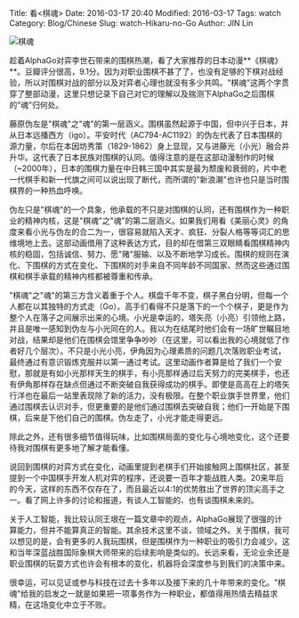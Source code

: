 Title: 看<棋魂>Date: 2016-03-17 20:40Modified: 2016-03-17Tags: watch
Category: Blog/ChineseSlug: watch-Hikaru-no-GoAuthor: JIN Lin


![棋魂](https://dl.dropboxusercontent.com/u/18094167/BlogImages/Sai.PNG)


趁着AlphaGo对弈李世石带来的围棋热潮，看了大家推荐的日本动漫**《棋魂》**。豆瓣评分很高，9.1分。因为对职业围棋不甚了了，也没有足够的下棋对战经验，所以对围棋对战的部分以及对弈者心理也就没有多少共鸣。"棋魂"这两个字贯穿了整部动漫，这里只想记录下自己对它的理解以及揣测下AlphaGo之后围棋的"魂"归何处。

藤原伪左是"棋魂"之"魂"的第一层涵义。围棋虽然起源于中国，但中兴于日本，并从日本远播西方（igo）。平安时代（AC794-AC1192）的伪左代表了日本围棋的源力量，尔后在本因坊秀策（1829-1862）身上显现，又与进藤光（小光）融合并升华。这代表了日本民族对围棋的认同。值得注意的是在这部动漫制作的时候（~2000年），日本的围棋力量在中日韩三国中其实是最为颓废和衰弱的，片中老一代棋手和新一代旗之间可以说出现了断代，而所谓的"新浪潮"也许也只是当时围棋界的一种热血呼唤。

伪左只是"棋魂"的一个具象，他承载的不只是对围棋的认同，还有围棋作为一种职业的精神内核，这是"棋魂"之"魂"的第二层涵义。如果我们用看《美丽心灵》的角度来看小光与伪左的合二为一，很容易就陷入天才、疯狂、分裂人格等等词汇的思维境地上去。这部动画借用了这种表达方式，目的却在借第三双眼睛看围棋精神内核的稳固，包括诚信、努力、愿"赌"服输、以及不断地学习成长。围棋的规则在演化、下围棋的方式在变化、下围棋的对手来自不同年龄不同国家、然而这些通过围棋和棋手承载的精神内核都被尊重和传承。

"棋魂"之"魂"的第三方含义着重于个人。棋盘千年不变，棋子黑白分明，但每一个人都在以其独特的方式走（Go）。高手们看得不只是落下的一个个棋子，更是作为整个人在落子之间展示出来的心境。小光是幸运的，塔矢亮（小亮）引领他上路，并且是唯一感知到伪左与小光同在的人。我以为在结尾时他们会有一场旷世瞩目地对战，结果却是他们在围棋会馆里争争吵吵（在这里，可以看出我的心境就低了作者好几个层次）。不只是小光小亮，伊角因为心理素质的问题几次落败职业考试，最终通过有意识锻炼克服并以第一通过考试。这里动画作者算是给了我们一个安慰，那就是有如小光那样天生的棋手，有小亮那样通过后天努力的完美棋手，也还有伊角那样存在缺点但通过不断突破自我获得成功的棋手。即使是高高在上的塔矢行洋也在最后一站里表现除了新的活力，没有极限。在整个职业旗手世界里，他们通过围棋去认识对手，但更重要的是他们通过围棋去突破自我；他们一开始是下围棋，后来是下他们自己的围棋。伪左走了，小光才能走得更远。

除此之外，还有很多细节值得玩味，比如围棋局面的变化与心境地变化，这个还要待我对围棋有更多地了解才能看懂。

说回到围棋的对弈方式在变化，动画里提到老棋手们开始接触网上围棋社区，甚至提到一个中国棋手开发人机对弈的程序，还说要一百年才能战胜人类。20来年后的今天，这样的东西不仅存在了，而且最近以4:1的优势胜出了世界的顶尖高手之一。看了网上许多的讨论和报道，有谈人工智能的、也有谈围棋未来的。

关于人工智能，我比较认同王垠在一篇文章中的观点，AlphaGo展现了很强的计算能力，但并不能算真正的智能。其余技术这里不谈，领域之外。关于围棋，我可以想见的是，会有更多的人我玩围棋，但是围棋作为一种职业的吸引力会减少。这和当年深蓝战胜国际象棋大师带来的后续影响是类似的。长远来看，无论业余还是职业围棋的玩耍方式也许会有根本的变化，机器将会深度参与到我们的决策中来。

很幸运，可以见证或参与科技在过去十多年以及接下来的几十年带来的变化。"棋魂"给我的启发之一就是如果把一项事务作为一种职业，都值得用热情去精益求精，在这场变化中立于不败。










